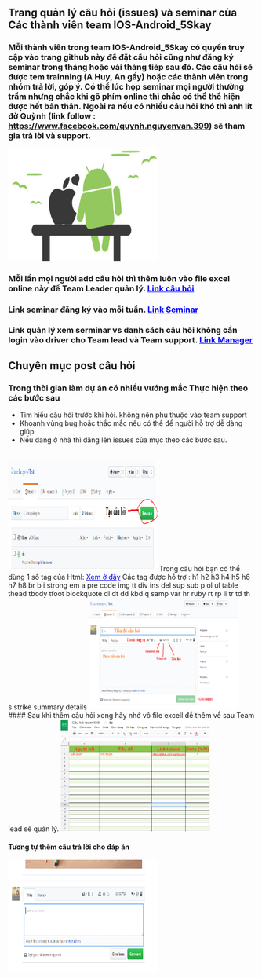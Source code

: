 ## Trang quản lý câu hỏi (issues) và seminar của Các thành viên team IOS-Android_5Skay

### Mỗi thành viên trong team IOS-Android_5Skay có quyền truy cập vào trang github này để đặt cẩu hỏi cũng như đăng ký seminar trong tháng hoặc vài tháng tiép sau đó. Các câu hỏi sẽ được tem trainning (A Huy, An gầy) hoặc các thành viên trong nhóm trả lời, góp ý. Có thể lúc họp seminar mọi người thường trầm nhưng chắc khi gõ phím online thì chắc có thể thể hiện được hết bản thân. Ngoài ra nếu có nhiều câu hỏi khó thì anh lít đờ Quỳnh (link follow : https://www.facebook.com/quynh.nguyenvan.399) sẽ tham gia trả lời và support.

<img src="ImageUsingReadMe/IOS-Android_5Skay.jpg" alt="IOS-Android_5Skay logo" style="width:304px;height:228px;">

### Mỗi lần mọi người add câu hỏi thì thêm luôn vào file excel online này để Team Leader quản lý. <a href="https://docs.google.com/spreadsheets/d/13Cyl6XwB7esTG-vJRsv2PEBb7r2vKOklR-d-nVb7VPA/edit?usp=sharing" style="color:blue"  target="_blank">Link câu hỏi</a>

### Link seminar đăng ký vào mỗi tuần. <a href="https://docs.google.com" style="color:blue" target="_blank">Link Seminar</a>

### Link quản lý xem serminar vs danh sách câu hỏi không cần login vào driver cho Team lead và Team support. <a href="google.com.vn" style="color:blue" target="_blank">Link Manager</a>

## Chuyên mục post câu hỏi
### Trong thời gian làm dự án có nhiều vướng mắc Thực hiện theo các bước sau
- Tìm hiểu câu hỏi trước khi hỏi. không nên phụ thuộc vào team support
- Khoanh vùng bug hoặc thắc mắc nếu có thể để người hỗ trợ dễ dàng giúp
- Nếu đang ở nhà thì đăng lên issues của mục theo các bước sau.
<br>
<img src="ImageUsingReadMe/CreateIssue.jpg" alt="create issue" style="width:304px;height:228px;">
Trong câu hỏi bạn có thể dùng 1 số tag của Html: <a href="https://daringfireball.net/projects/markdown/syntax#html" style="color:blue" target="_blank">Xem ở đây</a>
Các tag được hỗ trợ : h1 h2 h3 h4 h5 h6 h7 h8 br b i strong em a pre code img tt div ins del sup sub p ol ul table thead tbody tfoot blockquote dl dt dd kbd q samp var hr ruby rt rp li tr td th s strike summary details 

<img src="ImageUsingReadMe/CreateQuestion.jpg" alt="create issue" style="width:304px;height:228px;">
#### Sau khi thêm câu hỏi xong hãy nhớ vô file excell để thêm về sau Team lead sẽ quản lý.
<img src="ImageUsingReadMe/CauHoi.jpg" alt="create issue" style="width:304px;height:228px;">

#### Tương tự thêm câu trả lời cho đáp án
<img src="ImageUsingReadMe/InsertAnswer.jpg" alt="create issue" style="width:304px;height:228px;">
